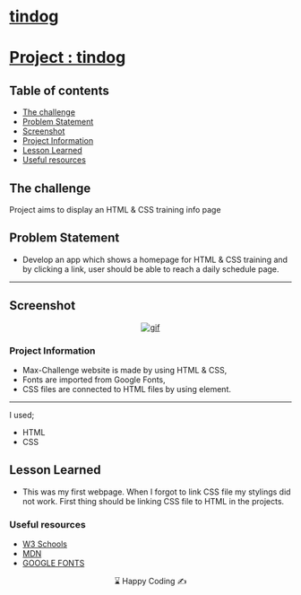# [tindog](https://musatirgithub.github.io/tindog/)
# [Project : tindog](https://musatirgithub.github.io/tindog/)
## Table of contents

  - [The challenge](#the-challenge)
  - [Problem Statement](#problem-statement)
  - [Screenshot](#screenshot)
  - [Project Information](#project-information)
  - [Lesson Learned](#lesson-learned)
  - [Useful resources](#useful-resources)



## The challenge
Project aims to display an HTML & CSS training info page

## Problem Statement

- Develop an app which shows a homepage for HTML & CSS training and by clicking a link, user should be able to reach a daily schedule page.
<hr>




## Screenshot
<p align="center">
<a href="https://portfolio-project-musatir.vercel.app/"><img src="portfolio-project.gif" alt="gif"></a>
</p>





### Project Information
- Max-Challenge website is made by using HTML & CSS,
- Fonts are imported from Google Fonts,
- CSS files are connected to HTML files by using <link rel="stylesheet" href="styles/shared.css"> element.


------
I used;
- HTML
- CSS





## Lesson Learned

- This was my first webpage. When I forgot to link CSS file my stylings did not work. First thing should be linking CSS file to HTML in the projects. 

### Useful resources

- [W3 Schools](https://www.w3schools.com/) 
- [MDN](https://developer.mozilla.org/en-US/) 
- [GOOGLE FONTS](https://fonts.google.com/) 












<center> &#8987; Happy Coding  &#9997; </center>
